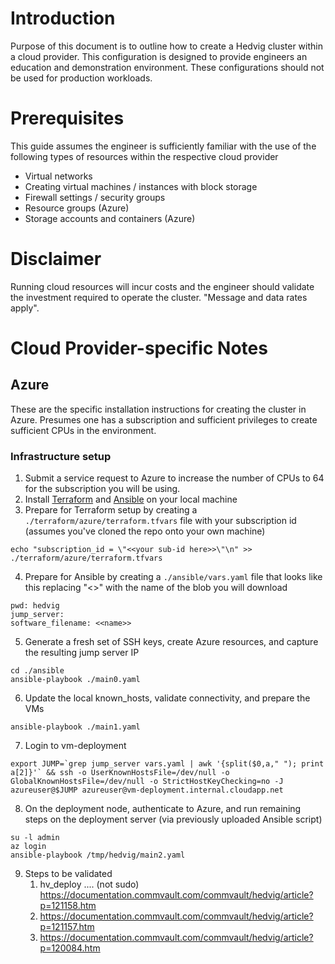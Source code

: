 # Introduction
Purpose of this document is to outline how to create a Hedvig cluster within a cloud provider. This configuration is designed to provide engineers an education and demonstration environment. These configurations should not be used for production workloads.

# Prerequisites

This guide assumes the engineer is sufficiently familiar with the use of the following types of resources within the respective cloud provider
- Virtual networks
- Creating virtual machines / instances with block storage
- Firewall settings / security groups
- Resource groups (Azure)
- Storage accounts and containers (Azure)

# Disclaimer
Running cloud resources will incur costs and the engineer should validate the investment required to operate the cluster. "Message and data rates apply".

# Cloud Provider-specific Notes

## Azure
These are the specific installation instructions for creating the cluster in Azure. Presumes one has a subscription and sufficient privileges to create sufficient CPUs in the environment.

### Infrastructure setup
1. Submit a service request to Azure to increase the number of CPUs to 64 for the subscription you will be using.
2. Install [Terraform](https://learn.hashicorp.com/terraform/getting-started/install.html) and [Ansible](https://docs.ansible.com/ansible/latest/installation_guide/intro_installation.html) on your local machine
3. Prepare for Terraform setup by creating a ```./terraform/azure/terraform.tfvars``` file with your subscription id (assumes you've cloned the repo onto your own machine)
```
echo "subscription_id = \"<<your sub-id here>>\"\n" >> ./terraform/azure/terraform.tfvars
```
4. Prepare for Ansible by creating a ```./ansible/vars.yaml``` file that looks like this replacing "<<name>>" with the name of the blob you will download
```
pwd: hedvig
jump_server:
software_filename: <<name>>
```
5. Generate a fresh set of SSH keys, create Azure resources, and capture the resulting jump server IP
```
cd ./ansible
ansible-playbook ./main0.yaml
```
6. Update the local known_hosts, validate connectivity, and prepare the VMs
```
ansible-playbook ./main1.yaml
```
7. Login to vm-deployment
```
export JUMP=`grep jump_server vars.yaml | awk '{split($0,a," "); print a[2]}'` && ssh -o UserKnownHostsFile=/dev/null -o GlobalKnownHostsFile=/dev/null -o StrictHostKeyChecking=no -J azureuser@$JUMP azureuser@vm-deployment.internal.cloudapp.net
```
8. On the deployment node, authenticate to Azure, and run remaining steps on the deployment server (via previously uploaded Ansible script)
```
su -l admin
az login
ansible-playbook /tmp/hedvig/main2.yaml
```
9. Steps to be validated
   1. hv_deploy .... (not sudo) https://documentation.commvault.com/commvault/hedvig/article?p=121158.htm 
   2. https://documentation.commvault.com/commvault/hedvig/article?p=121157.htm
   3. https://documentation.commvault.com/commvault/hedvig/article?p=120084.htm